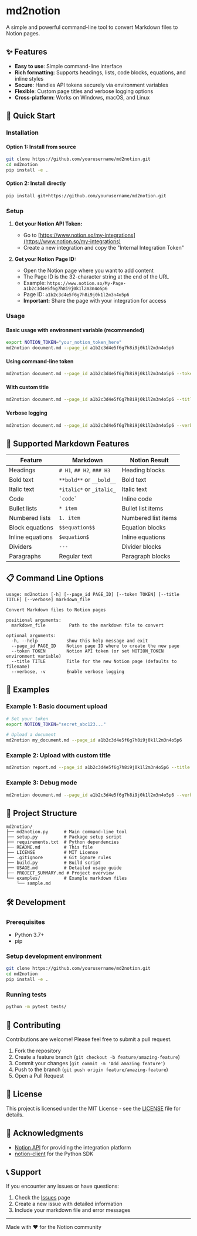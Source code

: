 # md2notion

A simple and powerful command-line tool to convert Markdown files to Notion pages.

## ✨ Features

- **Easy to use**: Simple command-line interface
- **Rich formatting**: Supports headings, lists, code blocks, equations, and inline styles
- **Secure**: Handles API tokens securely via environment variables
- **Flexible**: Custom page titles and verbose logging options
- **Cross-platform**: Works on Windows, macOS, and Linux

## 🚀 Quick Start

### Installation

#### Option 1: Install from source
```bash
git clone https://github.com/yourusername/md2notion.git
cd md2notion
pip install -e .
```

#### Option 2: Install directly
```bash
pip install git+https://github.com/yourusername/md2notion.git
```

### Setup

1. **Get your Notion API Token:**
   - Go to [https://www.notion.so/my-integrations](https://www.notion.so/my-integrations)
   - Create a new integration and copy the "Internal Integration Token"

2. **Get your Notion Page ID:**
   - Open the Notion page where you want to add content
   - The Page ID is the 32-character string at the end of the URL
   - Example: `https://www.notion.so/My-Page-a1b2c3d4e5f6g7h8i9j0k1l2m3n4o5p6`
   - Page ID: `a1b2c3d4e5f6g7h8i9j0k1l2m3n4o5p6`
   - **Important:** Share the page with your integration for access

### Usage

#### Basic usage with environment variable (recommended)
```bash
export NOTION_TOKEN="your_notion_token_here"
md2notion document.md --page_id a1b2c3d4e5f6g7h8i9j0k1l2m3n4o5p6
```

#### Using command-line token
```bash
md2notion document.md --page_id a1b2c3d4e5f6g7h8i9j0k1l2m3n4o5p6 --token your_token_here
```

#### With custom title
```bash
md2notion document.md --page_id a1b2c3d4e5f6g7h8i9j0k1l2m3n4o5p6 --title "My Custom Title"
```

#### Verbose logging
```bash
md2notion document.md --page_id a1b2c3d4e5f6g7h8i9j0k1l2m3n4o5p6 --verbose
```

## 📝 Supported Markdown Features

| Feature | Markdown | Notion Result |
|---------|----------|---------------|
| Headings | `# H1`, `## H2`, `### H3` | Heading blocks |
| Bold text | `**bold**` or `__bold__` | Bold text |
| Italic text | `*italic*` or `_italic_` | Italic text |
| Code | `` `code` `` | Inline code |
| Bullet lists | `* item` | Bullet list items |
| Numbered lists | `1. item` | Numbered list items |
| Block equations | `$$equation$$` | Equation blocks |
| Inline equations | `$equation$` | Inline equations |
| Dividers | `---` | Divider blocks |
| Paragraphs | Regular text | Paragraph blocks |

## 📋 Command Line Options

```
usage: md2notion [-h] [--page_id PAGE_ID] [--token TOKEN] [--title TITLE] [--verbose] markdown_file

Convert Markdown files to Notion pages

positional arguments:
  markdown_file         Path to the markdown file to convert

optional arguments:
  -h, --help           show this help message and exit
  --page_id PAGE_ID    Notion page ID where to create the new page
  --token TOKEN        Notion API token (or set NOTION_TOKEN environment variable)
  --title TITLE        Title for the new Notion page (defaults to filename)
  --verbose, -v        Enable verbose logging
```

## 🔧 Examples

### Example 1: Basic document upload
```bash
# Set your token
export NOTION_TOKEN="secret_abc123..."

# Upload a document
md2notion my_document.md --page_id a1b2c3d4e5f6g7h8i9j0k1l2m3n4o5p6
```

### Example 2: Upload with custom title
```bash
md2notion report.md --page_id a1b2c3d4e5f6g7h8i9j0k1l2m3n4o5p6 --title "Monthly Report"
```

### Example 3: Debug mode
```bash
md2notion document.md --page_id a1b2c3d4e5f6g7h8i9j0k1l2m3n4o5p6 --verbose
```

## 📁 Project Structure

```
md2notion/
├── md2notion.py      # Main command-line tool
├── setup.py          # Package setup script
├── requirements.txt  # Python dependencies
├── README.md         # This file
├── LICENSE           # MIT License
├── .gitignore        # Git ignore rules
├── build.py          # Build script
├── USAGE.md          # Detailed usage guide
├── PROJECT_SUMMARY.md # Project overview
└── examples/         # Example markdown files
    └── sample.md
```

## 🛠️ Development

### Prerequisites
- Python 3.7+
- pip

### Setup development environment
```bash
git clone https://github.com/yourusername/md2notion.git
cd md2notion
pip install -e .
```

### Running tests
```bash
python -m pytest tests/
```

## 🤝 Contributing

Contributions are welcome! Please feel free to submit a pull request.

1. Fork the repository
2. Create a feature branch (`git checkout -b feature/amazing-feature`)
3. Commit your changes (`git commit -m 'Add amazing feature'`)
4. Push to the branch (`git push origin feature/amazing-feature`)
5. Open a Pull Request

## 📄 License

This project is licensed under the MIT License - see the [LICENSE](LICENSE) file for details.

## 🙏 Acknowledgments

- [Notion API](https://developers.notion.com/) for providing the integration platform
- [notion-client](https://github.com/ramnes/notion-sdk-py) for the Python SDK

## 📞 Support

If you encounter any issues or have questions:

1. Check the [Issues](https://github.com/yourusername/md2notion/issues) page
2. Create a new issue with detailed information
3. Include your markdown file and error messages

---

Made with ❤️ for the Notion community

